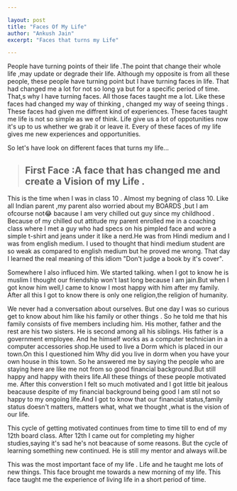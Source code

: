 ```yaml
---

layout:	post
title: "Faces Of My Life"
author: "Ankush Jain"
excerpt: "Faces that turns my Life"

---
```


People have turning points of their life .The point that change their whole life ,may update or degrade their life. Although my opposite is from all these people, these people have turning point but I have turning faces in life.
That had changed me a lot for not so long ya but for a specific period of time. That,s why I have turning faces. All those  faces taught me a lot. Like these faces had changed my way of thinking , changed my way of seeing things .
These faces had given me diffrent kind of experiences. These faces taught me life is not so simple as we of think. Life give us a lot of oppotunities now it's up to us whether we grab it or leave it.
Every of these faces of my life gives me new experiences and opportunities.

So let's have look on different faces that turns my life...

> ## First Face :A face that has changed me and create a Vision of my Life .

This is the time when I was in class 10 . Almost my begning of class 10. Like all Indian parent ,my parent also worried about my BOARDS ,but I am ofcourse not😂️  bacause I am very chilled out guy since my childhood .
Because of my chilled out attitude my parent enrolled me in a coaching class where I met a guy who had specs on his pimpled face and wore a simple t-shirt and jeans under it like a nerd.He was from Hindi medium and I was from english medium.
I used to thought that hindi medium student are so weak as compared to english medium but he proved me wrong. That day I learned the real meaning of this idiom "Don't judge a book by it's cover".

Somewhere I also influced him. We started talking. when I got to know he is muslim I thought our friendship won't last long because I am jain.But when I got know him well,I came to know I most happy with him after my family.
After all this I got to know there is only one religion,the religion of humanity.

We never had a conversation about ourselves. But one day I was so curious get to know about him like his family or other things . So he told me that his family consists of five members including him. His mother, father and the rest are his two sisters.
He is second among all his siblings. His father is a government employee. And he himself works as a computer technician in a computer accessories shop.He used to live a Dorm which is placed in our town.On this I questioned him Why did you live in dorm when you have your own house in this town.
So he answered me by saying the people who are staying here are like me not from so good financial background.But still happy and happy with theirs life.All these things of these people motivated me.
After this converstion I felt so much motivated and I got little bit jealous beacause despite of my financial background being good I am stil not so happy to my ongoing life.And I got to know that our financial status,family status doesn't matters,
matters what, what we thought ,what is the vision of our life.

This cycle of getting motivated continues from time to time till to end of my 12th board class. After 12th I came out for completing my higher studies,saying it's sad he's not beacause of some reasons.
But the cycle of learning something new continued. He is still my mentor and always will.be

This was the most important face of my life . Life and he taught me lots of new things. This face brought me towards a new morning of  my life.
This face taught me the experience of living life in a short period of  time.   
